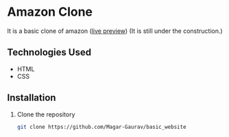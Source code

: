 # Amazon Clone
It is a basic clone of amazon ([live preview](https://magar-gaurav.github.io/basic_website/))
(It is still under the construction.)

## Technologies Used
- HTML
- CSS

## Installation
1. Clone the repository
   ```sh
   git clone https://github.com/Magar-Gaurav/basic_website
